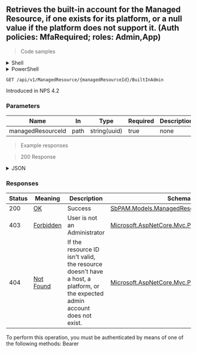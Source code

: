 
## Retrieves the built-in account for the Managed Resource, if one exists for its platform, or a null value if the platform does not support it. (Auth policies: MfaRequired; roles: Admin,App)

<a id="opIdGetBuiltInAdmin"></a>

> Code samples

<details><summary>Shell</summary>


```shell
# You can also use wget
curl -X GET /api/v1/ManagedResource/{managedResourceId}/BuiltInAdmin \
  -H 'Accept: application/json' \
  -H 'Authorization: Bearer TOKEN'

```


</details>

<details><summary>PowerShell</summary>


```powershell
# PowerShell example

$NPSUrl = "https://localhost:6500"

$Login = @{
    Login = "User"
    Password = "Password"
}
# Cookie container for multi-factor authentication
$WebSession = New-Object Microsoft.PowerShell.Commands.WebRequestSession
$Token = Invoke-RestMethod -Uri "$($NPSUrl)/signinBody" -Method POST -Body (ConvertTo-Json $Login) -WebSession $WebSession -ContentType "application/json"
$Token = Invoke-RestMethod -Uri "$($NPSUrl)/signin2fa" -Method Post -Body $MfaCode -Headers @{Authorization = "Bearer $Token"} -WebSession $WebSession -ContentType "application/json"

$Headers = @{
    Authorization = "Bearer $Token"
}
Invoke-RestMethod -Method GET -Uri "$($NPSUrl)/api/v1/ManagedResource/{managedResourceId}/BuiltInAdmin" -Headers $Headers -ContentType "application/json"
```


</details>

`GET /api/v1/ManagedResource/{managedResourceId}/BuiltInAdmin`

Introduced in NPS 4.2

<h3 id="retrieves-the-built-in-account-for-the-managed-resource,-if-one-exists-for-its-platform,-or-a-null-value-if-the-platform-does-not-support-it.-(auth-policies:-mfarequired;-roles:-admin,app)-parameters">Parameters</h3>

|Name|In|Type|Required|Description|
|---|---|---|---|---|
|managedResourceId|path|string(uuid)|true|none|

> Example responses

> 200 Response

<details><summary>JSON</summary>


```json
{
  "id": "497f6eca-6276-4993-bfeb-53cbbbba6f08",
  "displayName": "string",
  "email": "string",
  "managed": true,
  "managedType": "Internal",
  "rotationType": "NotManaged",
  "title": "string",
  "department": "string",
  "samAccountName": "string",
  "userPrincipalName": "string",
  "distinguishedName": "string",
  "enabled": true,
  "unixId": 0,
  "privilege": "NotSet",
  "lastLogonUtc": "2019-08-24T14:15:22Z",
  "passwordChangedUtc": "2019-08-24T14:15:22Z",
  "domainConfigId": "0ef2a0ae-0442-42e8-9ed5-4a4ed3f7578e",
  "domainConfigName": "string",
  "hostId": "70e3fb2d-1cb6-4dbc-ab8d-fa7209aca5dd",
  "hostName": "string",
  "managedAccountId": "98c25b84-2c06-4fcd-94c7-306443f45a3d",
  "managedAccountName": "string",
  "appUserType": null,
  "managedUserId": "439de23b-cc42-455b-b873-63056c0fad88",
  "scheduleId": "b7b4f318-018f-4d71-ac1a-f61e4bfaefbe",
  "scheduleName": "string",
  "passwordComplexityId": "fae1d72a-2085-4283-a7b1-627c4535a6d9",
  "passwordComplexityName": "string",
  "credentialId": "f568fec0-10b6-4b94-9daf-e62c50c9bf3e",
  "dependencyCount": 0,
  "passwordStatus": "Unspecified",
  "passwordLastCheckedUtc": "2019-08-24T14:15:22Z",
  "passwordNextChangeUtc": "2019-08-24T14:15:22Z",
  "changeOnCheckout": true,
  "changeOnRelease": true,
  "age": 0
}
```


</details>

<h3 id="retrieves-the-built-in-account-for-the-managed-resource,-if-one-exists-for-its-platform,-or-a-null-value-if-the-platform-does-not-support-it.-(auth-policies:-mfarequired;-roles:-admin,app)-responses">Responses</h3>

|Status|Meaning|Description|Schema|
|---|---|---|---|
|200|[OK](https://tools.ietf.org/html/rfc7231#section-6.3.1)|Success|[SbPAM.Models.ManagedResourceLocalUserView](../Models/sbpam.models.managedresourcelocaluserview.md)|
|403|[Forbidden](https://tools.ietf.org/html/rfc7231#section-6.5.3)|User is not an Administrator|[Microsoft.AspNetCore.Mvc.ProblemDetails](../Models/microsoft.aspnetcore.mvc.problemdetails.md)|
|404|[Not Found](https://tools.ietf.org/html/rfc7231#section-6.5.4)|If the resource ID isn't valid, the resource doesn't have a host, a platform, or the expected admin account does not exist.|[Microsoft.AspNetCore.Mvc.ProblemDetails](../Models/microsoft.aspnetcore.mvc.problemdetails.md)|

<aside class="warning">
To perform this operation, you must be authenticated by means of one of the following methods:
Bearer
</aside>



